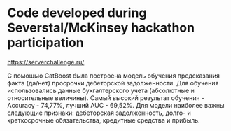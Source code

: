 # Code developed during Severstal/McKinsey hackathon participation

https://serverchallenge.ru/

С помощью CatBoost была построена модель обучения предсказания факта (да/нет) просрочки дебеторской задолженности. Для обучения использовались данные бухгалтерского учета (абсолютные и относительные величины). Самый высокий результат обучения - Accuracy - 74,77%, лучший AUC - 69,52%. Для модели наиболее важны следующие признаки: дебеторская задолженность, долго- и краткосрочные обязательства, кредитные средства и прибыль.
